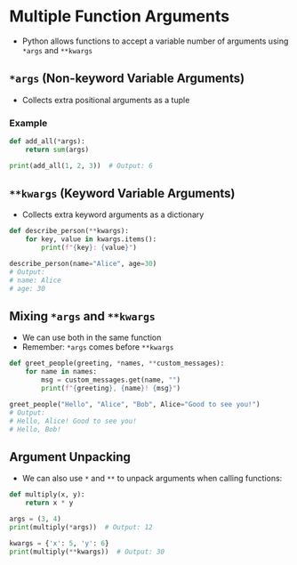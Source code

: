 # Multiple Function Arguments
- Python allows functions to accept a variable number of arguments using `*args` and `**kwargs`

## `*args` (Non-keyword Variable Arguments)
- Collects extra positional arguments as a tuple

### Example
```python
def add_all(*args):
    return sum(args)

print(add_all(1, 2, 3))  # Output: 6
```

## `**kwargs` (Keyword Variable Arguments)
- Collects extra keyword arguments as a dictionary

```python
def describe_person(**kwargs):
    for key, value in kwargs.items():
        print(f"{key}: {value}")

describe_person(name="Alice", age=30)
# Output:
# name: Alice
# age: 30
```

## Mixing `*args` and `**kwargs`
- We can use both in the same function
- Remember: `*args` comes before `**kwargs`

```python
def greet_people(greeting, *names, **custom_messages):
    for name in names:
        msg = custom_messages.get(name, "")
        print(f"{greeting}, {name}! {msg}")

greet_people("Hello", "Alice", "Bob", Alice="Good to see you!")
# Output:
# Hello, Alice! Good to see you!
# Hello, Bob!
```

## Argument Unpacking
- We can also use `*` and `**` to unpack arguments when calling functions:

```python
def multiply(x, y):
    return x * y

args = (3, 4)
print(multiply(*args))  # Output: 12

kwargs = {'x': 5, 'y': 6}
print(multiply(**kwargs))  # Output: 30
```